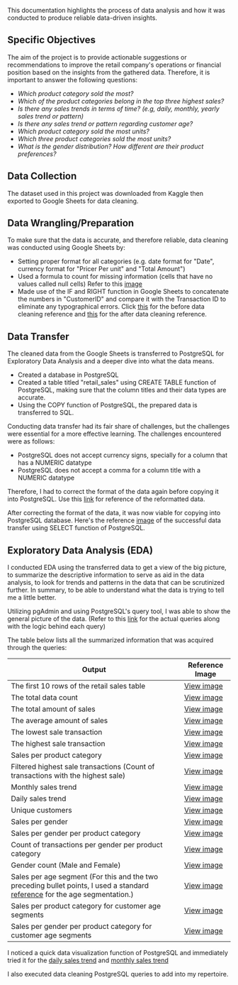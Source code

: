 This documentation highlights the process of data analysis and how it was conducted to produce reliable data-driven insights.

## Specific Objectives
The aim of the project is to provide actionable suggestions or recommendations to improve the retail company's operations or financial position based on the insights from the gathered data. Therefore, it is important to answer the following questions:
* *Which product category sold the most?*
* *Which of the product categories belong in the top three highest sales?*
* *Is there any sales trends in terms of time? (e.g, daily, monthly, yearly sales trend or pattern)*
* *Is there any sales trend or pattern regarding customer age?*
* *Which product category sold the most units?*
* *Which three product categories sold the most units?*
* *What is the gender distribution? How different are their product preferences?*

## Data Collection
The dataset used in this project was downloaded from Kaggle then exported to Google Sheets for data cleaning.

## Data Wrangling/Preparation
To make sure that the data is accurate, and therefore reliable, data cleaning was conducted using Google Sheets by:
* Setting proper format for all categories (e.g. date format for "Date", currency format for "Pricer Per unit" and "Total Amount")
* Used a formula to count for missing information (cells that have no values called null cells) Refer to this [image](references/count_of_missing.PNG)
* Made use of the IF and RIGHT function in Google Sheets to concatenate the numbers in "CustomerID" and compare it with the Transaction ID to eliminate any typographical errors. Click [this](references/before_data-cleaning.PNG) for the before data cleaning reference and [this](references/after_data-cleaning.PNG) for the after data cleaning reference.

## Data Transfer
The cleaned data from the Google Sheets is transferred to PostgreSQL for Exploratory Data Analysis and a deeper dive into what the data means.
* Created a database in PostgreSQL
* Created a table titled "retail_sales" using CREATE TABLE function of PostgreSQL, making sure that the column titles and their data types are accurate.
* Using the COPY function of PostgreSQL, the prepared data is transferred to SQL.

Conducting data transfer had its fair share of challenges, but the challenges were essential for a more effective learning. The challenges encountered were as follows:
* PostgreSQL does not accept currency signs, specially for a column that has a NUMERIC datatype
* PostgreSQL does not accept a comma for a column title with a NUMERIC datatype

Therefore, I had to correct the format of the data again before copying it into PostgreSQL. Use this [link](references/data_import-reformatted_data(removedcommas)) for reference of the reformatted data.

After correcting the format of the data, it was now viable for copying into PostgreSQL database. Here's the reference [image](references/data_import-technicalcode_documentation(1).PNG) of the successful data transfer using SELECT function of PostgreSQL.

## Exploratory Data Analysis (EDA)
I conducted EDA using the transferred data to get a view of the big picture, to summarize the descriptive information to serve as aid in the data analysis, to look for trends and patterns in the data that can be scrutinized further. In summary, to be able to understand what the data is trying to tell me a little better. 

Utilizing pgAdmin and using PostgreSQL's query tool, I was able to show the general picture of the data.
(Refer to this [link](references/eda_queries.sql) for the actual queries along with the logic behind each query)

The table below lists all the summarized information that was acquired through the queries:
 
|Output                                            | Reference Image |
|--------------------------------------------------|-----------------|
|The first 10 rows of the retail sales table       |[View image](references/show_table.PNG)
|The total data count                              |[View image](references/data_count.PNG)
|The total amount of sales                         |[View image](references/total_sales.PNG)|
|The average amount of sales                       |[View image](references/average_sales.PNG)|
|The lowest sale transaction                       |[View image](references/lowest_sale.PNG)|
|The highest sale transaction                      |[View image](references/highest_sale.PNG)|
|Sales per product category                        |[View image](references/category_sales.PNG)|
|Filtered highest sale transactions (Count of transactions with the highest sale) |[View image](references/filter_highestsale.PNG)|
|Monthly sales trend                               |[View image](references/monthly_sales_trend.PNG)|
|Daily sales trend                                 |[View image](references/daily_sales.PNG)|
|Unique customers                                  |[View image](references/unique_customers.PNG)|
|Sales per gender                                  |[View image](references/sales_per-gender.PNG)|
|Sales per gender per product category             |[View image](references/gender_sales_per_category.PNG)|
|Count of transactions per gender per product category  |[View image](references/transactions_per-gender_per-category.PNG)|
|Gender count (Male and Female)                    |[View image](references/gender_count.PNG)|
|Sales per age segment (For this and the two preceding bullet points, I used a standard [reference](https://www.statcan.gc.ca/en/concepts/definitions/age2) for the age segmentation.) |[View image](total_sales(age-group).PNG)
|Sales per product category for customer age segments |[View image](references/totalsales(product_category,age).PNG)
|Sales per gender per product category for customer age segments |[View image](references/sales_age_group,product_category,gender.PNG)|

I noticed a quick data visualization function of PostgreSQL and immediately tried it for the [daily sales trend](references/daily_sales_visual.PNG) and [monthly sales trend](references/monthly_sales_visualization.PNG)

I also executed data cleaning PostgreSQL queries to add into my repertoire. 
